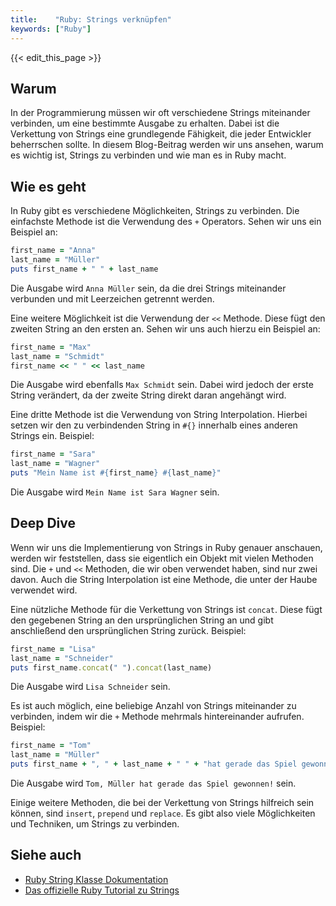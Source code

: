 ```yaml
---
title:    "Ruby: Strings verknüpfen"
keywords: ["Ruby"]
---
```


{{< edit_this_page >}}

## Warum

In der Programmierung müssen wir oft verschiedene Strings miteinander verbinden, um eine bestimmte Ausgabe zu erhalten. Dabei ist die Verkettung von Strings eine grundlegende Fähigkeit, die jeder Entwickler beherrschen sollte. In diesem Blog-Beitrag werden wir uns ansehen, warum es wichtig ist, Strings zu verbinden und wie man es in Ruby macht.

## Wie es geht

In Ruby gibt es verschiedene Möglichkeiten, Strings zu verbinden. Die einfachste Methode ist die Verwendung des `+` Operators. Sehen wir uns ein Beispiel an:

```Ruby
first_name = "Anna"
last_name = "Müller"
puts first_name + " " + last_name
```
Die Ausgabe wird `Anna Müller` sein, da die drei Strings miteinander verbunden und mit Leerzeichen getrennt werden.

Eine weitere Möglichkeit ist die Verwendung der `<<` Methode. Diese fügt den zweiten String an den ersten an. Sehen wir uns auch hierzu ein Beispiel an:

```Ruby
first_name = "Max"
last_name = "Schmidt"
first_name << " " << last_name
```
Die Ausgabe wird ebenfalls `Max Schmidt` sein. Dabei wird jedoch der erste String verändert, da der zweite String direkt daran angehängt wird.

Eine dritte Methode ist die Verwendung von String Interpolation. Hierbei setzen wir den zu verbindenden String in `#{}` innerhalb eines anderen Strings ein. Beispiel:

```Ruby
first_name = "Sara"
last_name = "Wagner"
puts "Mein Name ist #{first_name} #{last_name}"
```
Die Ausgabe wird `Mein Name ist Sara Wagner` sein.

## Deep Dive

Wenn wir uns die Implementierung von Strings in Ruby genauer anschauen, werden wir feststellen, dass sie eigentlich ein Objekt mit vielen Methoden sind. Die `+` und `<<` Methoden, die wir oben verwendet haben, sind nur zwei davon. Auch die String Interpolation ist eine Methode, die unter der Haube verwendet wird.

Eine nützliche Methode für die Verkettung von Strings ist `concat`. Diese fügt den gegebenen String an den ursprünglichen String an und gibt anschließend den ursprünglichen String zurück. Beispiel:

```Ruby
first_name = "Lisa"
last_name = "Schneider"
puts first_name.concat(" ").concat(last_name)
```
Die Ausgabe wird `Lisa Schneider` sein.

Es ist auch möglich, eine beliebige Anzahl von Strings miteinander zu verbinden, indem wir die `+` Methode mehrmals hintereinander aufrufen. Beispiel:

```Ruby
first_name = "Tom"
last_name = "Müller"
puts first_name + ", " + last_name + " " + "hat gerade das Spiel gewonnen!"
```
Die Ausgabe wird `Tom, Müller hat gerade das Spiel gewonnen!` sein.

Einige weitere Methoden, die bei der Verkettung von Strings hilfreich sein können, sind `insert`, `prepend` und `replace`. Es gibt also viele Möglichkeiten und Techniken, um Strings zu verbinden.

## Siehe auch

* [Ruby String Klasse Dokumentation](https://ruby-doc.org/core/String.html)
* [Das offizielle Ruby Tutorial zu Strings](https://ruby-doc.org/docs/Tutorial/part_02/control_structures.html#strings)